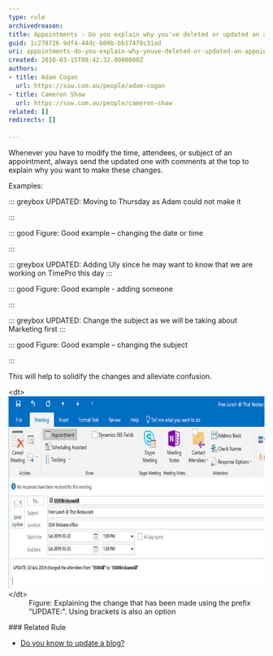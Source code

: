 ```yaml
---
type: rule
archivedreason: 
title: Appointments - Do you explain why you've deleted or updated an appointment?
guid: 1c278726-9df4-44dc-b09b-bb17470c31ad
uri: appointments-do-you-explain-why-youve-deleted-or-updated-an-appointment
created: 2010-03-15T08:42:32.0000000Z
authors:
- title: Adam Cogan
  url: https://ssw.com.au/people/adam-cogan
- title: Cameron Shaw
  url: https://ssw.com.au/people/cameron-shaw
related: []
redirects: []

---
```


Whenever you have to modify the time, attendees, or subject of an appointment, always send the updated one with comments at the top to explain why you want to make these changes.

<!--endintro-->

Examples:


::: greybox
UPDATED: Moving to Thursday as Adam could not make it

:::



::: good
Figure: Good example – changing the date or time

:::



::: greybox
UPDATED: Adding Uly since he may want to know that we are working on TimePro this day
:::



::: good
Figure: Good example - adding someone


:::



::: greybox
UPDATED: Change the subject as we will be taking about Marketing first
:::



::: good
Figure: Good example – changing the subject


:::





This will help to solidify the changes and alleviate confusion.
<dl class="image">&lt;dt&gt; 
            <img src="AppointmentWithComments.jpg" alt="" style="width:750px;height:378px;"> 
         &lt;/dt&gt;<dd>Figure: Explaining the change that has been made using the prefix "UPDATE:". Using brackets is also an option<br></dd></dl>
### Related Rule


* [Do you know to update a blog?](/_layouts/15/FIXUPREDIRECT.ASPX?WebId=3dfc0e07-e23a-4cbb-aac2-e778b71166a2&TermSetId=07da3ddf-0924-4cd2-a6d4-a4809ae20160&TermId=cd982cb5-55b3-4678-8f41-5dfac7e9ea11)
